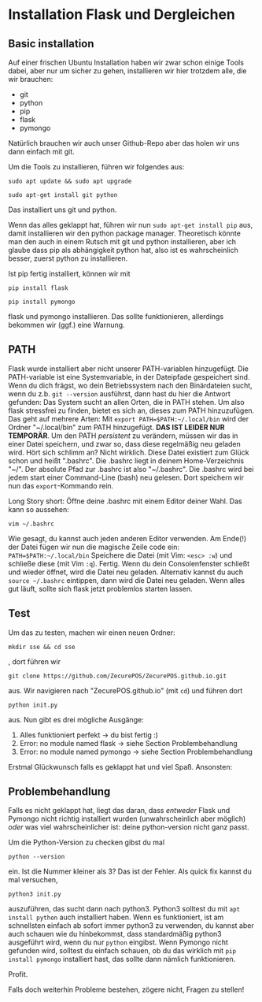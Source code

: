 # Installation Flask und Dergleichen
## Basic installation
Auf einer frischen Ubuntu Installation haben wir zwar schon einige Tools dabei, aber nur um sicher zu gehen, installieren wir hier trotzdem alle, die wir brauchen:
-	git
-	python
-	pip
-	flask
-	pymongo

Natürlich brauchen wir auch unser Github-Repo aber das holen wir uns dann einfach mit git.

Um die Tools zu installieren, führen wir folgendes aus:

`sudo apt update && sudo apt upgrade` 

`sudo apt-get install git python`

Das installiert uns git und python.

Wenn das alles geklappt hat, führen wir nun `sudo apt-get install pip` aus, damit installieren wir den python package manager. Theoretisch könnte man den auch in einem Rutsch mit git und python installieren, aber ich glaube dass pip als abhängigkeit python hat, also ist es wahrscheinlich besser, zuerst python zu installieren.

Ist pip fertig installiert, können wir mit 

`pip install flask` 

`pip install pymongo` 

flask und pymongo installieren.
Das sollte funktionieren, allerdings bekommen wir (ggf.) eine Warnung.

## PATH
Flask wurde installiert aber nicht unserer PATH-variablen hinzugefügt. Die PATH-variable ist eine Systemvariable, in der Dateipfade gespeichert sind. Wenn du dich frägst, wo dein Betriebssystem nach den Binärdateien sucht, wenn du z.b. `git --version` ausführst, dann hast du hier die Antwort gefunden: Das System sucht an allen Orten, die in PATH stehen.
Um also flask stressfrei zu finden, bietet es sich an, dieses zum PATH hinzuzufügen. Das geht auf mehrere Arten:
Mit `export PATH=$PATH:~/.local/bin` wird der Ordner "~/.local/bin" zum PATH hinzugefügt. **DAS IST LEIDER NUR TEMPORÄR**. Um den PATH _persistent_ zu verändern, müssen wir das in einer Datei speichern, und zwar so, dass diese regelmäßig neu geladen wird. Hört sich schlimm an? Nicht wirklich. Diese Datei existiert zum Glück schon und heißt ".bashrc". Die .bashrc liegt in deinem Home-Verzeichnis "~/". Der absolute Pfad zur .bashrc ist also "~/.bashrc". Die .bashrc wird bei jedem start einer Command-Line (bash) neu gelesen. Dort speichern wir nun das `export`-Kommando rein.

Long Story short: Öffne deine .bashrc mit einem Editor deiner Wahl. Das kann so aussehen:

`vim ~/.bashrc`

Wie gesagt, du kannst auch jeden anderen Editor verwenden. Am Ende(!) der Datei fügen wir nun die magische Zeile code ein: `PATH=$PATH:~/.local/bin` Speichere die Datei (mit Vim: `<esc> :w`) und schließe diese (mit Vim `:q`).
Fertig.
Wenn du dein Consolenfenster schließt und wieder öffnet, wird die Datei neu geladen. Alternativ kannst du auch `source ~/.bashrc` eintippen, dann wird die Datei neu geladen.
Wenn alles gut läuft, sollte sich flask jetzt problemlos starten lassen.

## Test
Um das zu testen, machen wir einen neuen Ordner: 

`mkdir sse && cd sse`

, dort führen wir 

`git clone https://github.com/ZecurePOS/ZecurePOS.github.io.git`

 aus. Wir navigieren nach "ZecurePOS.github.io" (mit `cd`) und führen dort 
 
 `python init.py` 
 
 aus. Nun gibt es drei mögliche Ausgänge:
1.	Alles funktioniert perfekt -> du bist fertig :)
2.	Error: no module named flask -> siehe Section Problembehandlung
3.	Error: no module named pymongo -> siehe Section Problembehandlung

Erstmal Glückwunsch falls es geklappt hat und viel Spaß. Ansonsten:

## Problembehandlung
Falls es nicht geklappt hat, liegt das daran, dass *entweder* Flask und Pymongo nicht richtig installiert wurden (unwahrscheinlich aber möglich) *oder* was viel wahrscheinlicher ist: deine python-version nicht ganz passt.

Um die Python-Version zu checken gibst du mal 

`python --version`

ein. Ist die Nummer kleiner als 3? Das ist der Fehler. Als quick fix kannst du mal versuchen, 

`python3 init.py`

 auszuführen, das sucht dann nach python3. Python3 solltest du mit `apt install python` auch installiert haben. Wenn es funktioniert, ist am schnellsten einfach ab sofort immer python3 zu verwenden, du kannst aber auch schauen wie du hinbekommst, dass standardmäßig python3 ausgeführt wird, wenn du nur `python` eingibst.
Wenn Pymongo nicht gefunden wird, solltest du einfach schauen, ob du das wirklich mit `pip install pymongo` installiert hast, das sollte dann nämlich funktionieren.

Profit.

Falls doch weiterhin Probleme bestehen, zögere nicht, Fragen zu stellen!
